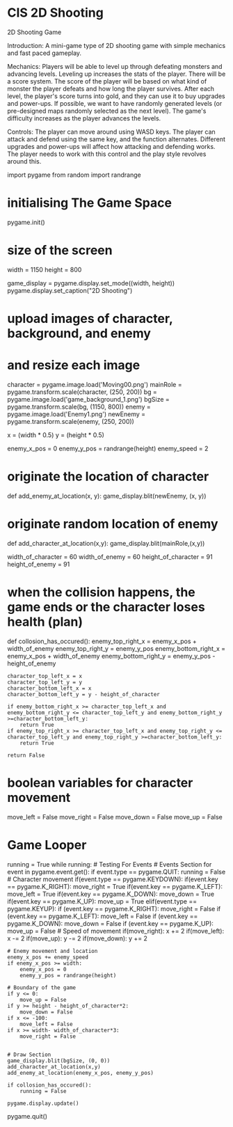 # CIS 2D Shooting
2D Shooting Game

Introduction:
A mini-game type of 2D shooting game with simple mechanics and fast paced gameplay. 

Mechanics:
Players will be able to level up through defeating monsters and advancing levels. Leveling up increases the stats of the player.
There will be a score system. The score of the player will be based on what kind of monster the player defeats and how long the player survives.
After each level, the player's score turns into gold, and they can use it to buy upgrades and power-ups.
If possible, we want to have randomly generated levels (or pre-designed maps randomly selected as the next level).
The game's difficulty increases as the player advances the levels.

Controls:
The player can move around using WASD keys.
The player can attack and defend using the same key, and the function alternates. Different upgrades and power-ups will affect how attacking and defending works. The player needs to work with this control and the play style revolves around this.

import pygame
from random import randrange

# initialising The Game Space
pygame.init()

# size of the screen
width = 1150
height = 800

game_display = pygame.display.set_mode((width, height))
pygame.display.set_caption("2D Shooting")

# upload images of character, background, and enemy
# and resize each image
character = pygame.image.load('Moving00.png')
mainRole = pygame.transform.scale(character, (250, 200))
bg = pygame.image.load('game_background_1.png')
bgSize = pygame.transform.scale(bg, (1150, 800))
enemy = pygame.image.load('Enemy1.png')
newEnemy = pygame.transform.scale(enemy, (250, 200))

x = (width * 0.5)
y = (height * 0.5)

enemy_x_pos = 0
enemy_y_pos = randrange(height)
enemy_speed = 2

# originate the location of character
def add_enemy_at_location(x, y):
    game_display.blit(newEnemy, (x, y))

# originate random location of enemy
def add_character_at_location(x,y):
    game_display.blit(mainRole,(x,y))

width_of_character = 60
width_of_enemy = 60
height_of_character = 91
height_of_enemy = 91

# when the collision happens, the game ends or the character loses health (plan)
def collosion_has_occured():
    enemy_top_right_x = enemy_x_pos + width_of_enemy
    enemy_top_right_y = enemy_y_pos
    enemy_bottom_right_x = enemy_x_pos + width_of_enemy
    enemy_bottom_right_y = enemy_y_pos - height_of_enemy

    character_top_left_x = x
    character_top_left_y = y
    character_bottom_left_x = x
    character_bottom_left_y = y - height_of_character

    if enemy_bottom_right_x >= character_top_left_x and enemy_bottom_right_y <= character_top_left_y and enemy_bottom_right_y >=character_bottom_left_y:
        return True
    if enemy_top_right_x >= character_top_left_x and enemy_top_right_y <= character_top_left_y and enemy_top_right_y >=character_bottom_left_y:
        return True

    return False

# boolean variables for character movement
move_left = False
move_right = False
move_down = False
move_up = False

# Game Looper
running = True
while running:
    # Testing For Events
    # Events Section
    for event in pygame.event.get():
        if event.type == pygame.QUIT:
            running = False
        # Character movement
        if(event.type == pygame.KEYDOWN):
            if(event.key == pygame.K_RIGHT):
                move_right = True
            if(event.key == pygame.K_LEFT):
                move_left = True
            if(event.key == pygame.K_DOWN):
                move_down = True
            if(event.key == pygame.K_UP):
                move_up = True
        elif(event.type == pygame.KEYUP):
            if (event.key == pygame.K_RIGHT):
                move_right = False
            if (event.key == pygame.K_LEFT):
                move_left = False
            if (event.key == pygame.K_DOWN):
                move_down = False
            if (event.key == pygame.K_UP):
                move_up = False
    # Speed of movement
    if(move_right):
        x += 2
    if(move_left):
        x -= 2
    if(move_up):
        y -= 2
    if(move_down):
        y += 2

    # Enemy movement and location
    enemy_x_pos += enemy_speed
    if enemy_x_pos >= width:
        enemy_x_pos = 0
        enemy_y_pos = randrange(height)

    # Boundary of the game
    if y <= 0:
        move_up = False
    if y >= height - height_of_character*2:
        move_down = False
    if x <= -100:
        move_left = False
    if x >= width- width_of_character*3:
        move_right = False


    # Draw Section
    game_display.blit(bgSize, (0, 0))
    add_character_at_location(x,y)
    add_enemy_at_location(enemy_x_pos, enemy_y_pos)

    if collosion_has_occured():
        running = False

    pygame.display.update()

pygame.quit()

